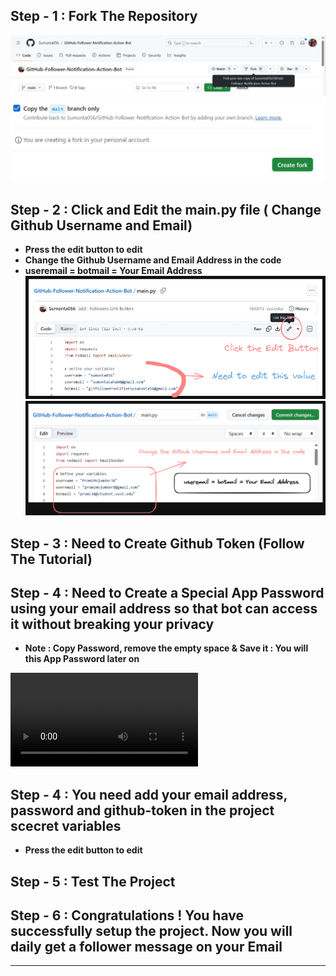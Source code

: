 ## Step - 1 : Fork The Repository

![alt text](image.png)
![alt text](image-1.png)

## Step - 2 : Click and Edit the main.py file ( Change Github Username and Email)

- **Press the edit button to edit**
- **Change the Github Username and Email Address in the code**
- **useremail = botmail = Your Email Address**
![alt text](image3.excalidraw.png)
![alt text](editmainpy.excalidraw.png)

## Step - 3 : Need to Create Github Token (Follow The Tutorial)


## Step - 4 : Need to Create a Special App Password using your email address so that bot can access it without breaking your privacy
- **Note : Copy Password, remove the empty space & Save it : You will this App Password later on**

![](apptoken.mp4)

## Step - 4 : You need add your email address, password and github-token in the project scecret variables
- **Press the edit button to edit**

## Step - 5 : Test The Project

## Step - 6 : Congratulations ! You have successfully setup the project. Now you will daily get a follower message on your Email

<hr>

